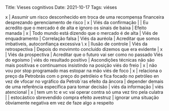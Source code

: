 Title: Vieses cognitivos
Date: 2021-10-17
Tags: viéses

x | Assumir um risco desconhecido em troca de uma recompensa financeira desprezando gerenciamento de risco | x |
Viés da confirmação | | Eu acredito que o mercado é de alta e ignoro os sinais de baixa |
Efeito manada | x | Todo mundo está dizendo que o mercado é de alta |
Viés de enquadramento |
Correlação falsa |
Viés da auréola | Acreditar que somos imbativeis, autoconfiança excessiva \ x |
Ilusão de controle |
Viés da retrospectiva | Depois do movimnto concluído dizemos que era evidente | x |
Viés da prospectiva | Acreditar que o futuro vai ser como no passado
Viés do egoísmo | 
viés do resultado positivo |  Ascondições técnicas não são mais positivas e continuamos insistindo na posição
viés do freio | x | não vou por stop programado mas estopar na mão
viés de foco | x | relaciona o preço da Petrobrás com o preço do petróleio e fica focado no petróleo en vez de vfocar no vgráfico da Petrob´ras
efeito da âncora | depender demais de uma referência específica para tomar decisão |
viés da informação |
viés atencional | x | tem um tc e vc vai operar contra só uma vez
tiro pela culatra | | estocástico sbrevendido compra
efeito avestruz | ignorar uma situação óbviamente negativa em vez de faze algo a respeito
















